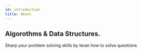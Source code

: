 ```yaml
---
id: introduction
title: About
---
```


## Algorothms & Data Structures.

Sharp your porblem solving skills by leran how to solve questions
